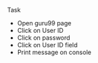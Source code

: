Task 
- Open guru99 page
- Click on User ID
- Click on password
- Click on User ID field
- Print message on console
